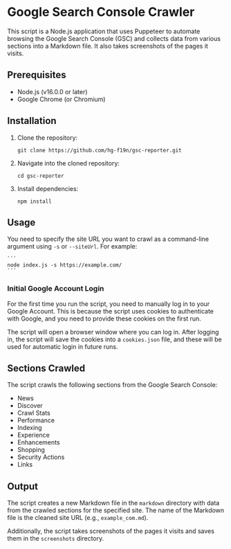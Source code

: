 # Google Search Console Crawler

This script is a Node.js application that uses Puppeteer to automate browsing the Google Search Console (GSC) and collects data from various sections into a Markdown file. It also takes screenshots of the pages it visits.

## Prerequisites

- Node.js (v16.0.0 or later)
- Google Chrome (or Chromium)

## Installation

1. Clone the repository:

    ```
    git clone https://github.com/hg-f19n/gsc-reporter.git
    ```

2. Navigate into the cloned repository:

    ```
    cd gsc-reporter
    ```

3. Install dependencies:

    ```
    npm install
    ```

## Usage

You need to specify the site URL you want to crawl as a command-line argument using `-s` or `--siteUrl`. For example:

    ```
    node index.js -s https://example.com/
    ```


### Initial Google Account Login

For the first time you run the script, you need to manually log in to your Google Account. This is because the script uses cookies to authenticate with Google, and you need to provide these cookies on the first run. 

The script will open a browser window where you can log in. After logging in, the script will save the cookies into a `cookies.json` file, and these will be used for automatic login in future runs.

## Sections Crawled

The script crawls the following sections from the Google Search Console:

- News
- Discover
- Crawl Stats
- Performance
- Indexing
- Experience
- Enhancements
- Shopping
- Security Actions
- Links

## Output

The script creates a new Markdown file in the `markdown` directory with data from the crawled sections for the specified site. The name of the Markdown file is the cleaned site URL (e.g., `example_com.md`).

Additionally, the script takes screenshots of the pages it visits and saves them in the `screenshots` directory.


